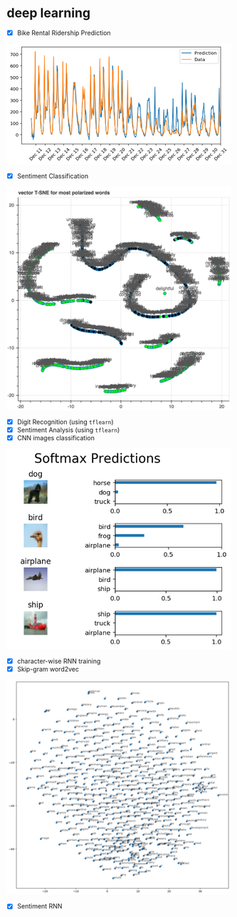 # deep learning

- [x] Bike Rental Ridership Prediction

![prediction](https://github.com/ZhangShiqiu1993/deep_learning/blob/master/bike_rental_ridership/prediction.png?raw=true)

- [x] Sentiment Classification

![word_label](https://github.com/ZhangShiqiu1993/deep_learning/blob/master/sentiment_classification/demo/words_with_labels.png?raw=true)

- [x] Digit Recognition (using `tflearn`)
- [x] Sentiment Analysis (using `tflearn`)
- [x] CNN images classification

![CNN image classification](https://github.com/ZhangShiqiu1993/deep_learning/blob/master/image_classification/softmax_prediction.png?raw=true)

- [x] character-wise RNN training
- [x] Skip-gram word2vec

![word2vec](https://github.com/ZhangShiqiu1993/deep_learning/blob/master/learnDL/embeddings/word2vec.png?raw=true)

- [x] Sentiment RNN